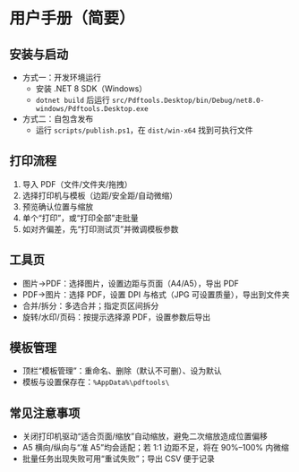 # 用户手册（简要）

## 安装与启动
- 方式一：开发环境运行
  - 安装 .NET 8 SDK（Windows）
  - `dotnet build` 后运行 `src/Pdftools.Desktop/bin/Debug/net8.0-windows/Pdftools.Desktop.exe`
- 方式二：自包含发布
  - 运行 `scripts/publish.ps1`，在 `dist/win-x64` 找到可执行文件

## 打印流程
1. 导入 PDF（文件/文件夹/拖拽）
2. 选择打印机与模板（边距/安全距/自动微缩）
3. 预览确认位置与缩放
4. 单个“打印”，或“打印全部”走批量
5. 如对齐偏差，先“打印测试页”并微调模板参数

## 工具页
- 图片→PDF：选择图片，设置边距与页面（A4/A5），导出 PDF
- PDF→图片：选择 PDF，设置 DPI 与格式（JPG 可设置质量），导出到文件夹
- 合并/拆分：多选合并；指定页区间拆分
- 旋转/水印/页码：按提示选择源 PDF，设置参数后导出
<!-- 压缩功能已移除 -->

## 模板管理
- 顶栏“模板管理”：重命名、删除（默认不可删）、设为默认
- 模板与设置保存在：`%AppData%\pdftools\`

## 常见注意事项
- 关闭打印机驱动“适合页面/缩放”自动缩放，避免二次缩放造成位置偏移
- A5 横向/纵向与“准 A5”均会适配；若 1:1 边距不足，将在 90%–100% 内微缩
- 批量任务出现失败可用“重试失败”；导出 CSV 便于记录
